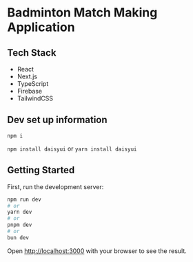 # Badminton Match Making Application


## Tech Stack
* React
* Next.js
* TypeScript
* Firebase
* TailwindCSS

## Dev set up information

`npm i`

`npm install daisyui`
or
`yarn install daisyui`


## Getting Started

First, run the development server:

```bash
npm run dev
# or
yarn dev
# or
pnpm dev
# or
bun dev
```

Open [http://localhost:3000](http://localhost:3000) with your browser to see the result.
